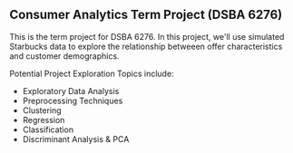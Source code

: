 ## Consumer Analytics Term Project (DSBA 6276)
This is the term project for DSBA 6276. In this project, we'll use simulated Starbucks data to explore the relationship betweeen offer characteristics and customer demographics. 

Potential Project Exploration Topics include:
- Exploratory Data Analysis
- Preprocessing Techniques
- Clustering
- Regression
- Classification
- Discriminant Analysis & PCA
